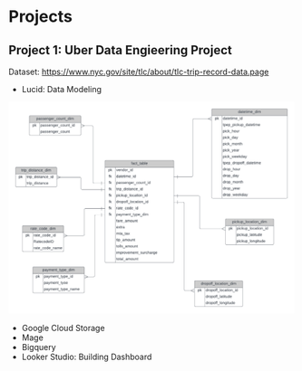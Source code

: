 # Projects

## Project 1: Uber Data Engieering Project

Dataset: https://www.nyc.gov/site/tlc/about/tlc-trip-record-data.page

* Lucid: Data Modeling
<img src="UberDataEngineering/Uber Data Model.png">

* Google Cloud Storage
* Mage
* Bigquery
* Looker Studio: Building Dashboard
